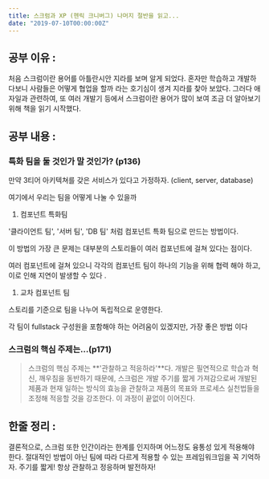 ```yaml
---
title: 스크럼과 XP (헨릭 크니버그) 나머지 절반을 읽고...
date: "2019-07-10T00:00:00Z"
---
```


## 공부 이유 :

처음 스크럼이란 용어를 아틀란시안 지라를 보며 알게 되었다. 혼자만 학습하고 개발하다보니 사람들은 어떻게 협업을 할까 라는 호기심이 생겨 지라를 찾아 보았다. 그러다 애자일과 관련하여, 또 여러 개발기 등에서 스크럼이란 용어가 많이 보여 조금 더 알아보기 위해 책을 읽기 시작했다.

## 공부 내용 :

### 특화 팀을 둘 것인가 말 것인가? (p136)

만약 3티어 아키텍쳐를 갖은 서비스가 있다고 가정하자. (client, server, database)

여기에서 우리는 팀을 어떻게 나눌 수 있을까

1. 컴포넌트 특화팀

'클라이언트 팀', '서버 팀', 'DB 팀' 처럼 컴포넌트 특화 팀으로 만드는 방법이다.

이 방법의 가장 큰 문제는 대부분의 스토리들이 여러 컴포넌트에 걸쳐 있다는 점이다.

여러 컴포넌트에 걸쳐 있으니 각각의 컴포넌트 팀이 하나의 기능을 위해 협력 해야 하고, 이로 인해 지연이 발생할 수 있다 .

1. 교차 컴포넌트 팀

스토리를 기준으로 팀을 나누어 독립적으로 운영한다.

각 팀이 fullstack 구성원을 포함해야 하는 어려움이 있겠지만, 가장 좋은 방법 이다

### 스크럼의 핵심 주제는...(p171)

> 스크럼의 핵심 주제는 **'관찰하고 적응하라'**다. 개발은 필연적으로 학습과 혁신, 깨우침을 동반하기 때문에, 스크럼은 개발 주기를 짧게 가져감으로써 개발된 제품과 현재 일하는 방식의 효능을 관찰하고 제품의 목표와 프로세스 실천법들을 조정해 적응할 것을 강조한다. 이 과정이 끝없이 이어진다.

## 한줄 정리 :

결론적으로, 스크럼 또한 인간이라는 한계를 인지하며 어느정도 융통성 있게 적용해야 한다. 절대적인 방법이 아닌 팀에 따라 다르게 적용할 수 있는 프레임워크임을 꼭 기억하자.
주기를 짧게!
항상 관찰하고 정응하며 발전하자!
